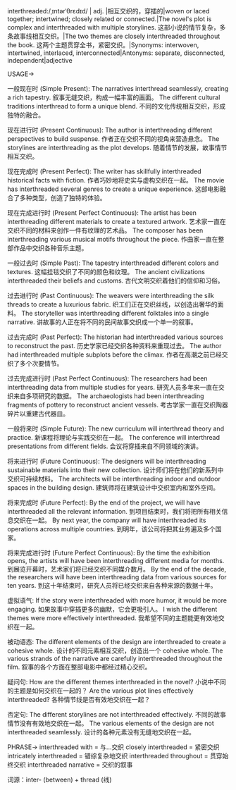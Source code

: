 interthreaded:/ˌɪntərˈθrɛdɪd/ | adj. |相互交织的，穿插的|woven or laced together; intertwined; closely related or connected.|The novel's plot is complex and interthreaded with multiple storylines. 这部小说的情节复杂，多条故事线相互交织。|The two themes are closely interthreaded throughout the book. 这两个主题贯穿全书，紧密交织。|Synonyms: interwoven, intertwined, interlaced, interconnected|Antonyms: separate, disconnected, independent|adjective


USAGE->

一般现在时 (Simple Present):
The narratives interthread seamlessly, creating a rich tapestry. 叙事无缝交织，构成一幅丰富的画面。
The different cultural traditions interthread to form a unique blend. 不同的文化传统相互交织，形成独特的融合。

现在进行时 (Present Continuous):
The author is interthreading different perspectives to build suspense. 作者正在交织不同的视角来营造悬念。
The storylines are interthreading as the plot develops. 随着情节的发展，故事情节相互交织。

现在完成时 (Present Perfect):
The writer has skillfully interthreaded historical facts with fiction. 作者巧妙地将史实与虚构交织在一起。
The movie has interthreaded several genres to create a unique experience. 这部电影融合了多种类型，创造了独特的体验。

现在完成进行时 (Present Perfect Continuous):
The artist has been interthreading different materials to create a textured artwork. 艺术家一直在交织不同的材料来创作一件有纹理的艺术品。
The composer has been interthreading various musical motifs throughout the piece. 作曲家一直在整部作品中交织各种音乐主题。

一般过去时 (Simple Past):
The tapestry interthreaded different colors and textures. 这幅挂毯交织了不同的颜色和纹理。
The ancient civilizations interthreaded their beliefs and customs. 古代文明交织着他们的信仰和习俗。

过去进行时 (Past Continuous):
The weavers were interthreading the silk threads to create a luxurious fabric.  织工们正在交织丝线，以创造出奢华的面料。
The storyteller was interthreading different folktales into a single narrative.  讲故事的人正在将不同的民间故事交织成一个单一的叙事。

过去完成时 (Past Perfect):
The historian had interthreaded various sources to reconstruct the past. 历史学家已经交织各种资料来重现过去。
The author had interthreaded multiple subplots before the climax. 作者在高潮之前已经交织了多个次要情节。


过去完成进行时 (Past Perfect Continuous):
The researchers had been interthreading data from multiple studies for years. 研究人员多年来一直在交织来自多项研究的数据。
The archaeologists had been interthreading fragments of pottery to reconstruct ancient vessels. 考古学家一直在交织陶器碎片以重建古代器皿。


一般将来时 (Simple Future):
The new curriculum will interthread theory and practice. 新课程将理论与实践交织在一起。
The conference will interthread presentations from different fields. 会议将穿插来自不同领域的演讲。


将来进行时 (Future Continuous):
The designers will be interthreading sustainable materials into their new collection. 设计师们将在他们的新系列中交织可持续材料。
The architects will be interthreading indoor and outdoor spaces in the building design. 建筑师将在建筑设计中交织室内和室外空间。

将来完成时 (Future Perfect):
By the end of the project, we will have interthreaded all the relevant information. 到项目结束时，我们将把所有相关信息交织在一起。
By next year, the company will have interthreaded its operations across multiple countries. 到明年，该公司将把其业务遍及多个国家。


将来完成进行时 (Future Perfect Continuous):
By the time the exhibition opens, the artists will have been interthreading different media for months. 到展览开幕时，艺术家们将已经交织不同媒介数月。
By the end of the decade, the researchers will have been interthreading data from various sources for ten years. 到这十年结束时，研究人员将已经交织来自各种来源的数据十年。


虚拟语气:
If the story were interthreaded with more humor, it would be more engaging. 如果故事中穿插更多的幽默，它会更吸引人。
I wish the different themes were more effectively interthreaded. 我希望不同的主题能更有效地交织在一起。

被动语态:
The different elements of the design are interthreaded to create a cohesive whole. 设计的不同元素相互交织，创造出一个 cohesive whole.
The various strands of the narrative are carefully interthreaded throughout the film. 叙事的各个方面在整部电影中都经过精心交织。


疑问句:
How are the different themes interthreaded in the novel? 小说中不同的主题是如何交织在一起的？
Are the various plot lines effectively interthreaded? 各种情节线是否有效地交织在一起？

否定句:
The different storylines are not interthreaded effectively. 不同的故事情节没有有效地交织在一起。
The various elements of the design are not interthreaded seamlessly. 设计的各种元素没有无缝地交织在一起。


PHRASE->
interthreaded with = 与...交织
closely interthreaded = 紧密交织
intricately interthreaded = 错综复杂地交织
interthreaded throughout = 贯穿始终交织
interthreaded narrative = 交织的叙事


词源：inter- (between) + thread (线)
